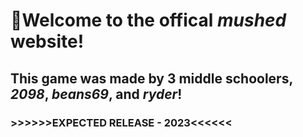 #  👋**Welcome to the offical *mushed* website!**
##  **This game was made by 3 middle schoolers, _2098_, _beans69_, and _ryder_!**
### >>>>>>**EXPECTED RELEASE - 2023**<<<<<<
